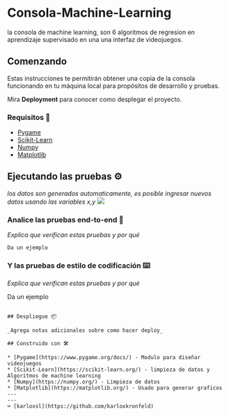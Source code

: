 # Consola-Machine-Learning

la consola de machine learning, son 6 algoritmos de regresion en aprendizaje supervisado en una una interfaz de videojuegos.

[](https://subefotos.com/ver/?6ddaf470f20050b217053662f6c33c5co.png)


## Comenzando 

Estas instrucciones te permitirán obtener una copia de la consola funcionando en tu máquina local para propósitos de desarrollo y pruebas.

Mira **Deployment** para conocer como desplegar el proyecto.

### Requisitos 🔧

* [Pygame](https://www.pygame.org/wiki/GettingStarted)
* [Scikit-Learn](https://scikit-learn.org/) 
* [Numpy](https://numpy.org/) 
* [Matplotlib](https://matplotlib.org/)


## Ejecutando las pruebas ⚙️

_los datos son generados automaticamente, es posible ingresar nuevos datos usando las variables x,y_
![](https://subefotos.com/ver/?6ddaf470f20050b217053662f6c33c5co.png)


### Analice las pruebas end-to-end 🔩

_Explica que verifican estas pruebas y por qué_

```
Da un ejemplo
```

### Y las pruebas de estilo de codificación ⌨️

_Explica que verifican estas pruebas y por qué_


Da un ejemplo
```

## Despliegue 📦

_Agrega notas adicionales sobre como hacer deploy_

## Construido con 🛠️

* [Pygame](https://www.pygame.org/docs/) - Modulo para diseñar videojuegos
* [Scikit-Learn](https://scikit-learn.org/) - limpieza de datos y Algoritmos de machine learning 
* [Numpy](https://numpy.org/) - Limpieza de datos
* [Matplotlib](https://matplotlib.org/) - Usado para generar graficos
---
---
⌨️ [karloxsl](https://github.com/karloxkronfeld) 
